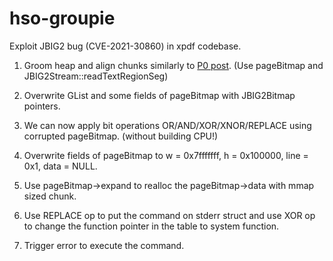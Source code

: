 # hso-groupie

Exploit JBIG2 bug (CVE-2021-30860) in xpdf codebase.

1. Groom heap and align chunks similarly to [P0 post](https://googleprojectzero.blogspot.com/2021/12/a-deep-dive-into-nso-zero-click.html). (Use pageBitmap and JBIG2Stream::readTextRegionSeg)

2. Overwrite GList and some fields of pageBitmap with JBIG2Bitmap pointers.

3. We can now apply bit operations OR/AND/XOR/XNOR/REPLACE using corrupted pageBitmap. (without building CPU!)

4. Overwrite fields of pageBitmap to w = 0x7fffffff, h = 0x100000, line = 0x1, data = NULL.

5. Use pageBitmap->expand to realloc the pageBitmap->data with mmap sized chunk.

6. Use REPLACE op to put the command on stderr struct and use XOR op to change the function pointer in the table to system function.

7. Trigger error to execute the command.

